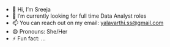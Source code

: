 - 👋 Hi, I’m Sreeja
- 🌱 I’m currently looking for full time Data Analyst roles
- 📫 You can reach out on my email: yalavarthi.ss@gmail.com
- 😄 Pronouns: She/Her
- ⚡ Fun fact: ...

<!---
ysreeja/ysreeja is a ✨ special ✨ repository because its `README.md` (this file) appears on your GitHub profile.
You can click the Preview link to take a look at your changes.
--->
